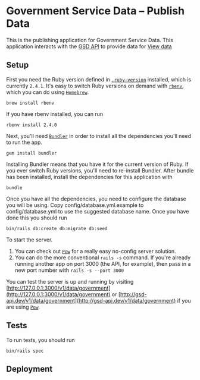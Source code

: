 # Government Service Data – Publish Data

This is the publishing application for Government Service Data. This application interacts with the [GSD API](https://github.com/alphagov/gsd-api) to provide data for [View data](https://github.com/alphagov/gsd-view-data)

## Setup

First you need the Ruby version defined in [`.ruby-version`](https://github.com/alphagov/gsd-api/blob/master/.ruby-version) installed, which is currently `2.4.1`. It's easy to switch Ruby versions on demand with [`rbenv`](http://rbenv.org/), which you can do using [`Homebrew`](https://brew.sh/).

```
brew install rbenv
```

If you have rbenv installed, you can run

```
rbenv install 2.4.0
```

Next, you'll need [`Bundler`](http://bundler.io/) in order to install all the dependencies you'll need to run the app.

```
gem install bundler
```

Installing Bundler means that you have it for the current version of Ruby. If you ever switch Ruby versions, you'll need to re-install Bundler.
After bundle has been installed, install the dependencies for this application with

```
bundle
```

Once you have all the dependencies, you need to configure the database you will be using.  Copy config/database.yml.example to config/database.yml to use the suggested database name. Once you have done this you should run

```
bin/rails db:create db:migrate db:seed
```

To start the server.

1. You can check out [`Pow`](http://pow.cx/) for a really easy no-config server solution.
2. You can do the more conventional `rails -s` command. If you're already running another app on port 3000 (the API, for example), then pass in a new port number with `rails -s --port 3000`

You can test the server is up and running by visiting [http://127.0.0.1:3000/v1/data/government](http://127.0.0.1:3000/v1/data/government) or [http://gsd-api.dev/v1/data/government](http://gsd-api.dev/v1/data/government) if you are using [`Pow`](http://pow.cx/).


## Tests

To run tests, you should run

```
bin/rails spec
```

## Deployment

